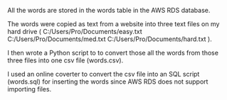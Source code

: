 All the words are stored in the words table in the AWS RDS database.

The words were copied as text from a website into three text files on my hard drive
(
    C:/Users/Pro/Documents/easy.txt
    C:/Users/Pro/Documents/med.txt
    C:/Users/Pro/Documents/hard.txt
).

I then wrote a Python script to to convert those all the words from those three files into one csv file (words.csv).

I used an online coverter to convert the csv file into an SQL script (words.sql) for inserting the words since AWS RDS does not support importing files.